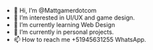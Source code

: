 - 👋 Hi, I’m @Mattgamerdotcom
- 👀 I’m interested in UI/UX and game design.
- 🌱 I’m currently learning Web Design
- 💞️ I’m currently in personal projects.
- 📫 How to reach me +51945631255 WhatsApp.

<!---
Mattgamerdotcom/Mattgamerdotcom is a ✨ special ✨ repository because its `README.md` (this file) appears on your GitHub profile.
You can click the Preview link to take a look at your changes.
--->
